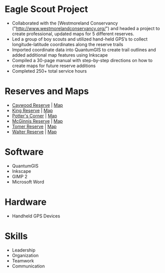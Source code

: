 # Eagle Scout Project #

* Collaborated with the [Westmoreland Conservancy ("http://www.westmorelandconservancy.org/") and headed a project to create professional, updated maps for 5 different reserves.
* Led a group of boy scouts and utilized hand-held GPS’s to collect longitude-latitude coordinates along the reserve trails
* Imported coordinate data into QuantumGIS to create trail outlines and added additional map features using Inkscape
* Compiled a 30-page manual with step-by-step directions on how to create maps for future reserve additions
* Completed 250+ total service hours

# Reserves and Maps #

* [Caywood Reserve](http://www.westmorelandconservancy.org/caywood) | [Map](https://3d46038f-ad74-4403-859f-c1f566bd2b94.filesusr.com/ugd/847b29_7e7da257839e40619214f161d52d2261.pdf)
* [King Reserve](http://www.westmorelandconservancy.org/king) | [Map](https://3d46038f-ad74-4403-859f-c1f566bd2b94.filesusr.com/ugd/847b29_4fafeab4fe9b4d4fa5880e6d8718d158.pdf)
* [Potter's Corner](http://www.westmorelandconservancy.org/potter-s-corner) | [Map](https://3d46038f-ad74-4403-859f-c1f566bd2b94.filesusr.com/ugd/847b29_4fafeab4fe9b4d4fa5880e6d8718d158.pdf)
* [McGinnis Reserve](http://www.westmorelandconservancy.org/mcginnis) | [Map](https://3d46038f-ad74-4403-859f-c1f566bd2b94.filesusr.com/ugd/847b29_7b54eb0a0e9a4899847c49024bdbef2c.pdf)
* [Tomer Reserve](http://www.westmorelandconservancy.org/tomer) | [Map](https://3d46038f-ad74-4403-859f-c1f566bd2b94.filesusr.com/ugd/847b29_8c819944d0284980822c59c2abe82848.pdf)
* [Walter Reserve](http://www.westmorelandconservancy.org/walter) | [Map](https://3d46038f-ad74-4403-859f-c1f566bd2b94.filesusr.com/ugd/847b29_077f0361c2bf45d49fa52b1bd5c311c4.pdf)

# Software #

* QuantumGIS
* Inkscape
* GIMP 2
* Microsoft Word

# Hardware #

* Handheld GPS Devices

# Skills #

* Leadership
* Organization
* Teamwork
* Communication